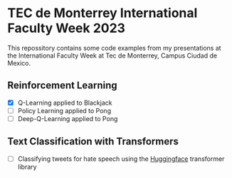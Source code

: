 # TEC de Monterrey International Faculty Week 2023

This repossitory contains some code examples from my presentations at the International Faculty Week at 
Tec de Monterrey, Campus Ciudad de Mexico.

## Reinforcement Learning

- [x] Q-Learning applied to Blackjack
- [ ] Policy Learning applied to Pong
- [ ] Deep-Q-Learning applied to Pong

## Text Classification with Transformers

- [ ] Classifying tweets for hate speech using the [Huggingface](https://huggingface.co) transformer library